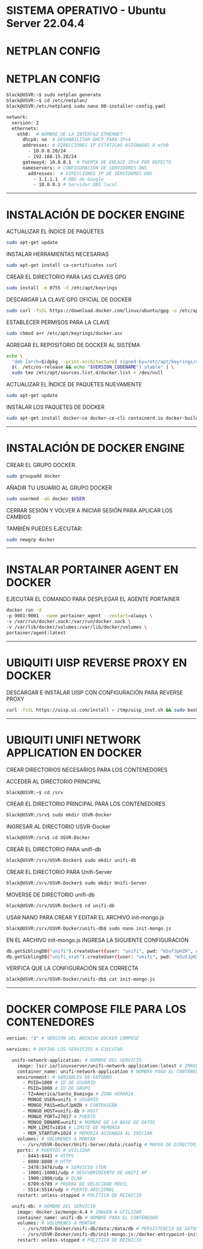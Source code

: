 # SISTEMA OPERATIVO - Ubuntu Server 22.04.4
# NETPLAN CONFIG
# NETPLAN CONFIG
```bash
black@USVR:~$ sudo netplan generate
black@USVR:~$ cd /etc/netplan/
black@USVR:/etc/netplan$ sudo nano 00-installer-config.yaml

network:
  version: 2
  ethernets:
    eth0:  # NOMBRE DE LA INTERFAZ ETHERNET
      dhcp4: no  # DESHABILITAR DHCP PARA IPv4
      addresses: # DIRECCIONES IP ESTÁTICAS ASIGNADAS A eth0
        - 10.0.0.20/24
        - 192.168.15.20/24
      gateway4: 10.0.0.1  # PUERTA DE ENLACE IPv4 POR DEFECTO
      nameservers: # CONFIGURACIÓN DE SERVIDORES DNS
        addresses:  # DIRECCIONES IP DE SERVIDORES DNS
          - 1.1.1.1  # DNS de Google
          - 10.0.0.1 # Servidor DNS local
```
---
# INSTALACIÓN DE DOCKER ENGINE
ACTUALIZAR EL ÍNDICE DE PAQUETES
```bash
sudo apt-get update
```
INSTALAR HERRAMIENTAS NECESARIAS
```bash
sudo apt-get install ca-certificates curl
```
CREAR EL DIRECTORIO PARA LAS CLAVES GPG
```bash
sudo install -m 0755 -d /etc/apt/keyrings
```
DESCARGAR LA CLAVE GPG OFICIAL DE DOCKER
```bash
sudo curl -fsSL https://download.docker.com/linux/ubuntu/gpg -o /etc/apt/keyrings/docker.asc
```
ESTABLECER PERMISOS PARA LA CLAVE
```bash
sudo chmod a+r /etc/apt/keyrings/docker.asc
```
AGREGAR EL REPOSITORIO DE DOCKER AL SISTEMA
```bash
echo \
  "deb [arch=$(dpkg --print-architecture) signed-by=/etc/apt/keyrings/docker.asc] https://download.docker.com/linux/ubuntu \
  $(. /etc/os-release && echo "$VERSION_CODENAME") stable" | \
  sudo tee /etc/apt/sources.list.d/docker.list > /dev/null
```
ACTUALIZAR EL ÍNDICE DE PAQUETES NUEVAMENTE
```bash
sudo apt-get update
```
INSTALAR LOS PAQUETES DE DOCKER
```bash
sudo apt-get install docker-ce docker-ce-cli containerd.io docker-buildx-plugin
```
---
# INSTALACIÓN DE DOCKER ENGINE
CREAR EL GRUPO DOCKER.
```bash
sudo groupadd docker
```
AÑADIR TU USUARIO AL GRUPO DOCKER
```bash
sudo usermod -aG docker $USER
```
CERRAR SESIÓN Y VOLVER A INICIAR SESIÓN PARA APLICAR LOS CAMBIOS

TAMBIÉN PUEDES EJECUTAR:
```bash
sudo newgrp docker
```
---
# INSTALAR PORTAINER AGENT EN DOCKER
EJECUTAR EL COMANDO PARA DESPLEGAR EL AGENTE PORTAINER
```bash
docker run -d 
-p 9001:9001 --name portainer_agent --restart=always \
-v /var/run/docker.sock:/var/run/docker.sock \
-v /var/lib/docker/volumes:/var/lib/docker/volumes \
portainer/agent:latest
```
---
# UBIQUITI UISP REVERSE PROXY EN DOCKER
DESCARGAR E INSTALAR UISP CON CONFIGURACIÓN PARA REVERSE PROXY
```bash
curl -fsSL https://uisp.ui.com/install > /tmp/uisp_inst.sh && sudo bash /tmp/uisp_inst.sh --public-https-port 443 --http-port 7080 --https-port 7443
```
---
# UBIQUITI UNIFI NETWORK APPLICATION EN DOCKER
CREAR DIRECTORIOS NECESARIOS PARA LOS CONTENEDORES

ACCEDER AL DIRECTORIO PRINCIPAL
```bash
black@USVR:~$ cd /srv
```
CREAR EL DIRECTORIO PRINCIPAL PARA LOS CONTENEDORES
```bash
black@USVR:/srv$ sudo mkdir USVR-Docker
```
INGRESAR AL DIRECTORIO USVR-Docker
```bash
black@USVR:/srv$ cd USVR-Docker
```
CREAR EL DIRECTORIO PARA unifi-db
```bash
black@USVR:/srv/USVR-Docker$ sudo mkdir unifi-db
```
CREAR EL DIRECTORIO PARA Unifi-Server
```bash
black@USVR:/srv/USVR-Docker$ sudo mkdir Unifi-Server
```
MOVERSE DE DIRECTORIO unifi-db
```bash
black@USVR:/srv/USVR-Docker$ cd unifi-db
```
USAR NANO PARA CREAR Y EDITAR EL ARCHIVO init-mongo.js
```bash
black@USVR:/srv/USVR-Docker/unifi-db$ sudo nano init-mongo.js
```
EN EL ARCHIVO init-mongo.js INGRESA LA SIGUIENTE CONFIGURACIÓN
```bash
db.getSiblingDB("unifi").createUser({user: "unifi", pwd: "mSufJpHZH", roles: [{role: "dbOwner", db: "unifi"}]});
db.getSiblingDB("unifi_stat").createUser({user: "unifi", pwd: "mSufJpHZH", roles: [{role: "dbOwner", db: "unifi_stat"}]});
```
VERIFICA QUE LA CONFIGURACIÓN SEA CORRECTA
```bash
black@USVR:/srv/USVR-Docker/unifi-db$ cat init-mongo.js
```
---
# DOCKER COMPOSE FILE PARA LOS CONTENEDORES
```bash
version: "3" # VERSIÓN DEL ARCHIVO DOCKER COMPOSE

services: # DEFINE LOS SERVICIOS A EJECUTAR

  unifi-network-application: # NOMBRE DEL SERVICIO
    image: lscr.io/linuxserver/unifi-network-application:latest # IMAGEN A UTILIZAR
    container_name: unifi-network-application # NOMBRE PARA EL CONTENEDOR
    environment: # VARIABLES DE ENTORNO
      - PUID=1000 # ID DE USUARIO
      - PGID=1000 # ID DE GRUPO
      - TZ=America/Santo_Domingo # ZONA HORARIA
      - MONGO_USER=unifi # USUARIO
      - MONGO_PASS=mSufJpHZH # CONTRASEÑA
      - MONGO_HOST=unifi-db # HOST
      - MONGO_PORT=27017 # PUERTO
      - MONGO_DBNAME=unifi # NOMBRE DE LA BASE DE DATOS
      - MEM_LIMIT=1024 # LIMITE DE MEMORIA
      - MEM_STARTUP=1024 # MEMORIA ASIGNADA AL INICIAR
    volumes: # VOLUMENES A MONTAR
      - /srv/USVR-Docker/Unifi-Server/data:/config # MAPEO DE DIRECTORIO DEL HOST AL CONTENEDOR
    ports: # PUERTOS A UTILIZAR
      - 8443:8443 # HTTPS
      - 8080:8080 # HTTP
      - 3478:3478/udp # SERVICIO STUN
      - 10001:10001/udp # DESCUBRIMIENTO DE UNIFI AP
      - 1900:1900/udp # DLNA
      - 6789:6789 # PRUEBA DE VELOCIDAD MÓVIL
      - 5514:5514/udp # PUERTO ADICIONAL
    restart: unless-stopped # POLÍTICA DE REINICIO

  unifi-db: # NOMBRE DEL SERVICIO
    image: docker.io/mongo:4.4 # IMAGEN A UTILIZAR
    container_name: unifi-db # NOMBRE PARA EL CONTENEDOR
    volumes: # VOLUMENES A MONTAR
      - /srv/USVR-Docker/unifi-db/data:/data/db # PERSISTENCIA DE DATOS
      - /srv/USVR-Docker/unifi-db/init-mongo.js:/docker-entrypoint-initdb.d/init-mongo.js:ro # INICIALIZACIÓN
    restart: unless-stopped # POLITICA DE REINICIO
```
